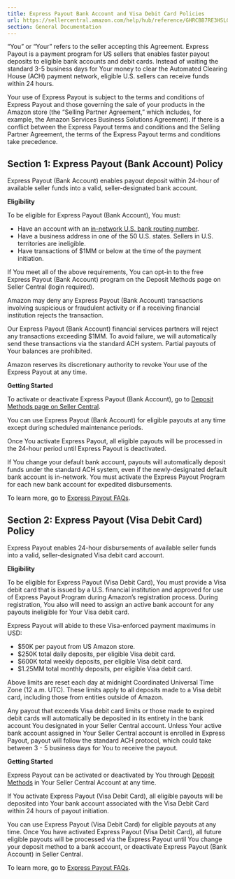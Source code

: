 ```yaml
---
title: Express Payout Bank Account and Visa Debit Card Policies
url: https://sellercentral.amazon.com/help/hub/reference/GHRCBB7RE3HSLGHC
section: General Documentation
---
```


“You” or “Your” refers to the seller accepting this Agreement. Express Payout
is a payment program for US sellers that enables faster payout deposits to
eligible bank accounts and debit cards. Instead of waiting the standard 3-5
business days for Your money to clear the Automated Clearing House (ACH)
payment network, eligible U.S. sellers can receive funds within 24 hours.

Your use of Express Payout is subject to the terms and conditions of Express
Payout and those governing the sale of your products in the Amazon store (the
“Selling Partner Agreement,” which includes, for example, the Amazon Services
Business Solutions Agreement). If there is a conflict between the Express
Payout terms and conditions and the Selling Partner Agreement, the terms of
the Express Payout terms and conditions take precedence.

## Section 1: Express Payout (Bank Account) Policy

Express Payout (Bank Account) enables payout deposit within 24-hour of
available seller funds into a valid, seller-designated bank account.

**Eligibility**

To be eligible for Express Payout (Bank Account), You must:

  * Have an account with an [in-network U.S. bank routing number](https://www.theclearinghouse.org/payment-systems/rtp/rtn).
  * Have a business address in one of the 50 U.S. states. Sellers in U.S. territories are ineligible.
  * Have transactions of $1MM or below at the time of the payment initiation.

If You meet all of the above requirements, You can opt-in to the free Express
Payout (Bank Account) program on the Deposit Methods page on Seller Central
(login required).

Amazon may deny any Express Payout (Bank Account) transactions involving
suspicious or fraudulent activity or if a receiving financial institution
rejects the transaction.

Our Express Payout (Bank Account) financial services partners will reject any
transactions exceeding $1MM. To avoid failure, we will automatically send
these transactions via the standard ACH system. Partial payouts of Your
balances are prohibited.

Amazon reserves its discretionary authority to revoke Your use of the Express
Payout at any time.

**Getting Started**

To activate or deactivate Express Payout (Bank Account), go to [Deposit
Methods page on Seller
Central](/sw/AccountInfo/DepositMethodView/step/DepositMethodView).

You can use Express Payout (Bank Account) for eligible payouts at any time
except during scheduled maintenance periods.

Once You activate Express Payout, all eligible payouts will be processed in
the 24-hour period until Express Payout is deactivated.

If You change your default bank account, payouts will automatically deposit
funds under the standard ACH system, even if the newly-designated default bank
account is in-network. You must activate the Express Payout Program for each
new bank account for expedited disbursements.

To learn more, go to [Express Payout FAQs](/gp/help/GA24UN79VBPKXZXX).

## Section 2: Express Payout (Visa Debit Card) Policy

Express Payout enables 24-hour disbursements of available seller funds into a
valid, seller-designated Visa debit card account.

**Eligibility**

To be eligible for Express Payout (Visa Debit Card), You must provide a Visa
debit card that is issued by a U.S. financial institution and approved for use
of Express Payout Program during Amazon’s registration process. During
registration, You also will need to assign an active bank account for any
payouts ineligible for Your Visa debit card.

Express Payout will abide to these Visa-enforced payment maximums in USD:

  * $50K per payout from US Amazon store.
  * $250K total daily deposits, per eligible Visa debit card.
  * $600K total weekly deposits, per eligible Visa debit card.
  * $1.25MM total monthly deposits, per eligible Visa debit card.

Above limits are reset each day at midnight Coordinated Universal Time Zone
(12 a.m. UTC). These limits apply to all deposits made to a Visa debit card,
including those from entities outside of Amazon.

Any payout that exceeds Visa debit card limits or those made to expired debit
cards will automatically be deposited in its entirety in the bank account You
designated in your Seller Central account. Unless Your active bank account
assigned in Your Seller Central account is enrolled in Express Payout, payout
will follow the standard ACH protocol, which could take between 3 - 5 business
days for You to receive the payout.

**Getting Started**

Express Payout can be activated or deactivated by You through [Deposit
Methods](/sw/AccountInfo/DepositMethodView/step/DepositMethodView) in Your
Seller Central Account at any time.

If You activate Express Payout (Visa Debit Card), all eligible payouts will be
deposited into Your bank account associated with the Visa Debit Card within 24
hours of payout initiation.

You can use Express Payout (Visa Debit Card) for eligible payouts at any time.
Once You have activated Express Payout (Visa Debit Card), all future eligible
payouts will be processed via the Express Payout until You change your deposit
method to a bank account, or deactivate Express Payout (Bank Account) in
Seller Central.

To learn more, go to [Express Payout FAQs](/gp/help/GA24UN79VBPKXZXX).

